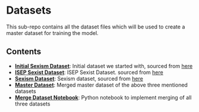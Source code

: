 # Datasets

This sub-repo contains all the dataset files which will be used to create a master dataset for training the model.

## Contents

- **[Initial Sexism Dataset](./Initial_Dataset.csv/)**: Initial dataset we started with, sourced from [here](https://www.kaggle.com/datasets/maifeeulasad/explainable-detection-of-online-sexism-edos)
- **[ISEP Sexist Dataset](./ISEP%20Sexist%20Data%20labeling.xlsx)**: ISEP Sexist Dataset. sourced from [here](https://www.kaggle.com/datasets/dgrosz/sexist-workplace-statements)
- **[Sexism Dataset](./sexism_data.csv/)**: Sexism dataset, sourced from [here](https://arxiv.org/abs/2004.12764)
- **[Master Dataset](./master_dataset.csv/)**: Merged master dataset of the above three mentioned datasets
- **[Merge Dataset Notebook](./merge_datasets.ipynb/)**: Python notebook to implement merging of all three datasets
